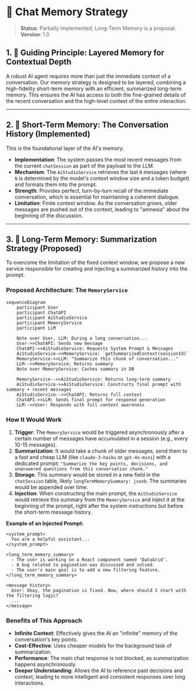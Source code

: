 # 🧠 Chat Memory Strategy

> **Status**: Partially Implemented; Long-Term Memory is a proposal.
> **Version**: 1.0

## 1. 🎯 Guiding Principle: Layered Memory for Contextual Depth

A robust AI agent requires more than just the immediate context of a conversation. Our memory strategy is designed to be layered, combining a high-fidelity short-term memory with an efficient, summarized long-term memory. This ensures the AI has access to both the fine-grained details of the recent conversation and the high-level context of the entire interaction.

---

## 2. 💾 Short-Term Memory: The Conversation History (Implemented)

This is the foundational layer of the AI's memory.

- **Implementation**: The system passes the most recent messages from the current `chatSession` as part of the payload to the LLM.
- **Mechanism**: The `AiStudioService` retrieves the last `N` messages (where `N` is determined by the model's context window size and a token budget) and formats them into the prompt.
- **Strength**: Provides perfect, turn-by-turn recall of the immediate conversation, which is essential for maintaining a coherent dialogue.
- **Limitation**: Finite context window. As the conversation grows, older messages are pushed out of the context, leading to "amnesia" about the beginning of the discussion.

---

## 3. 🧠 Long-Term Memory: Summarization Strategy (Proposed)

To overcome the limitation of the fixed context window, we propose a new service responsible for creating and injecting a summarized history into the prompt.

### Proposed Architecture: The `MemoryService`

```mermaid
sequenceDiagram
    participant User
    participant ChatAPI
    participant AiStudioService
    participant MemoryService
    participant LLM

    Note over User, LLM: During a long conversation...
    User->>ChatAPI: Sends new message
    ChatAPI->>AiStudioService: Requests System Prompt & Messages
    AiStudioService->>MemoryService: `getSummarizedContext(sessionId)`
    MemoryService->>LLM: "Summarize this chunk of conversation..."
    LLM-->>MemoryService: Returns summary
    Note over MemoryService: Caches summary in DB

    MemoryService-->>AiStudioService: Returns long-term summary
    AiStudioService->>AiStudioService: Constructs final prompt with summary + recent messages
    AiStudioService-->>ChatAPI: Returns full context
    ChatAPI->>LLM: Sends final prompt for response generation
    LLM-->>User: Responds with full context awareness

```

### How It Would Work

1.  **Trigger**: The `MemoryService` would be triggered asynchronously after a certain number of messages have accumulated in a session (e.g., every 10-15 messages).
2.  **Summarization**: It would take a chunk of older messages, send them to a fast and cheap LLM (like `claude-3-haiku` or `gpt-4o-mini`) with a dedicated prompt: `"Summarize the key points, decisions, and unanswered questions from this conversation chunk."`
3.  **Storage**: This summary would be stored in a new field in the `chatSession` table, likely `longTermMemorySummary: jsonb`. The summaries would be appended over time.
4.  **Injection**: When constructing the main prompt, the `AiStudioService` would retrieve this summary from the `MemoryService` and inject it at the beginning of the prompt, right after the system instructions but before the short-term message history.

**Example of an Injected Prompt:**

```
<system_prompt>
  You are a helpful assistant...
</system_prompt>

<long_term_memory_summary>
  - The user is working on a React component named 'DataGrid'.
  - A bug related to pagination was discussed and solved.
  - The user's main goal is to add a new filtering feature.
</long_term_memory_summary>

<message history>
  User: Okay, the pagination is fixed. Now, where should I start with the filtering logic?
  ...
</message>
```

### Benefits of This Approach

- **Infinite Context**: Effectively gives the AI an "infinite" memory of the conversation's key points.
- **Cost-Effective**: Uses cheaper models for the background task of summarization.
- **Performance**: The main chat response is not blocked, as summarization happens asynchronously.
- **Deeper Understanding**: Allows the AI to reference past decisions and context, leading to more intelligent and consistent responses over long interactions.
